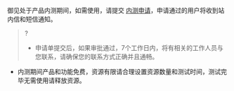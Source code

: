 御见处于产品内测期间，如需使用，请提交 [内测申请](https://intl.cloud.tencent.com/apply/p/ytn4yqr036)，申请通过的用户将收到站内信和短信通知。
>?
>
>- 申请单提交后，如果审批通过，7个工作日内，将有相关的工作人员与您联系，请确保您的联系方式正确并且通畅。
- 内测期间产品和功能免费，资源有限请合理设置资源数量和测试时间，测试完毕无需使用请释放资源。

